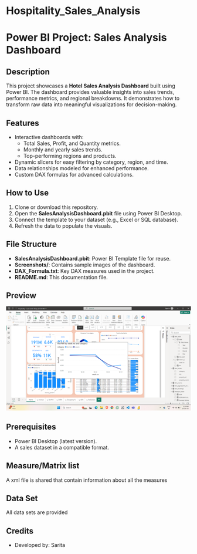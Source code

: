 # Hospitality_Sales_Analysis
# Power BI Project: Sales Analysis Dashboard

## Description
This project showcases a **Hotel Sales Analysis Dashboard** built using Power BI. The dashboard provides valuable insights into sales trends, performance metrics, and regional breakdowns. It demonstrates how to transform raw data into meaningful visualizations for decision-making.

## Features
- Interactive dashboards with:
  - Total Sales, Profit, and Quantity metrics.
  - Monthly and yearly sales trends.
  - Top-performing regions and products.
- Dynamic slicers for easy filtering by category, region, and time.
- Data relationships modeled for enhanced performance.
- Custom DAX formulas for advanced calculations.

## How to Use
1. Clone or download this repository.
2. Open the **SalesAnalysisDashboard.pbit** file using Power BI Desktop.
3. Connect the template to your dataset (e.g., Excel or SQL database).
4. Refresh the data to populate the visuals.

## File Structure
- **SalesAnalysisDashboard.pbit**: Power BI Template file for reuse.
- **Screenshots/**: Contains sample images of the dashboard.
- **DAX_Formula.txt**: Key DAX measures used in the project.
- **README.md**: This documentation file.

## Preview
![Preview](Screenshot%20(94).png)

## Prerequisites
- Power BI Desktop (latest version).
- A sales dataset in a compatible format.
  
## Measure/Matrix list
A xml file is shared that contain information about all the measures 

## Data Set
All data sets are provided

## Credits
- Developed by: Sarita    

